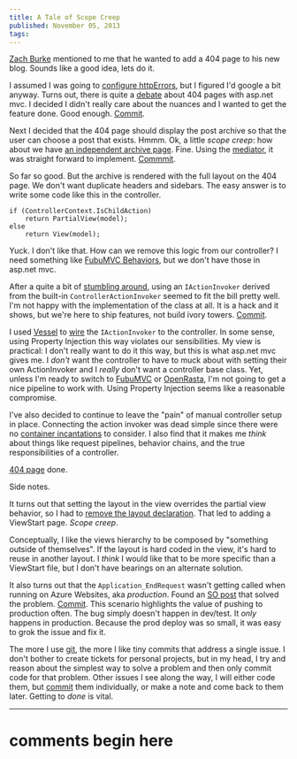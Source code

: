 ```yaml
---
title: A Tale of Scope Creep
published: November 05, 2013
tags: 
---
```


[Zach Burke] mentioned to me that he wanted to add a 404 page to his new blog. Sounds like a good idea, lets do it.

I assumed I was going to [configure httpErrors][httperrors], but I figured I'd google a bit anyway. Turns out, there is quite a [debate][404 debate] about 404 pages with asp.net mvc. I decided I didn't really care about the nuances and I wanted to get the feature done. Good enough. [Commit][404 commit].

Next I decided that the 404 page should display the post archive so that the user can choose a post that exists. Hmmm. Ok, a little _scope creep_: how about we have [an independent archive page][archive]. Fine. Using the [mediator], it was straight forward to implement. [Commmit][archive commit].

So far so good. But the archive is rendered with the full layout on the 404 page. We don't want duplicate headers and sidebars. The easy answer is to write some code like this in the controller.

    if (ControllerContext.IsChildAction)
        return PartialView(model);
    else
        return View(model);

Yuck. I don't like that. How can we remove this logic from our controller? I need something like [FubuMVC Behaviors], but we don't have those in asp.net mvc.

After a quite a bit of [stumbling around], using an `IActionInvoker` derived from the built-in `ControllerActionInvoker` seemed to fit the bill pretty well. I'm not happy with the implementation of the class at all. It is a hack and it shows, but we're here to ship features, not build ivory towers. [Commit][partial commit].

I used [Vessel] to [wire] the `IActionInvoker` to the controller. In some sense, using Property Injection this way violates our sensibilities. My view is practical: I don't really want to do it this way, but this is what asp.net mvc gives me. I _don't_ want the controller to have to muck about with setting their own ActionInvoker and I _really_ don't want a controller base class. Yet, unless I'm ready to switch to [FubuMVC] or [OpenRasta], I'm not going to get a nice pipeline to work with. Using Property Injection seems like a reasonable compromise. 

I've also decided to continue to leave the "pain" of manual controller setup in place. Connecting the action invoker was dead simple since there were no [container incantations] to consider. I also find that it makes me _think_ about things like request pipelines, behavior chains, and the true responsibilities of a controller. 

[404 page] done.

Side notes.

It turns out that setting the layout in the view overrides the partial view behavior, so I had to [remove the layout declaration][remove layout]. That led to adding a ViewStart page. _Scope creep_. 

Conceptually, I like the views hierarchy to be composed by "something outside of themselves". If the layout is hard coded in the view, it's hard to reuse in another layout. I _think_ I would like that to be more specific than a ViewStart file, but I don't have bearings on an alternate solution.

It also turns out that the `Application_EndRequest` wasn't getting called when running on Azure Websites, aka _production_. Found an [SO post] that solved the problem. [Commit][passthrough]. This scenario highlights the value of pushing to production often. The bug simply doesn't happen in dev/test. It _only_ happens in production. Because the prod deploy was so small, it was easy to grok the issue and fix it.

The more I use [git], the more I like tiny commits that address a single issue. I don't bother to create tickets for personal projects, but in my head, I try and reason about the simplest way to solve a problem and then only commit code for that problem. Other issues I see along the way, I will either code them, but [commit][copyright commit] them individually, or make a note and come back to them later. Getting to _done_ is vital.

[Zach Burke]: http://www.throw-up.com/building-openresty
[httperrors]: http://stackoverflow.com/questions/3554844/asp-net-mvc-404-handling-and-iis7-httperrors
[404 debate]: http://stackoverflow.com/a/9026907/214073
[404 commit]: https://github.com/kijanawoodard/Blog/commit/48ed632e7045522e1404f1739dcc2cd982a63697
[archive]: /archive
[mediator]: /introducing-liaison
[archive commit]: https://github.com/kijanawoodard/Blog/commit/ce65020fdb81e06dab3a70365c7588407e695f1e
[FubuMVC Behaviors]: http://lostechies.com/chadmyers/2011/06/23/cool-stuff-in-fubumvc-no-1-behaviors/
[stumbling around]: https://github.com/kijanawoodard/Blog/blob/728c10ec6608cac03644454a7a38b7376bd10d71/src/Blog.Web/Infrastructure/PartialViewActionInvoker.cs#L8
[partial commit]: https://github.com/kijanawoodard/Blog/commit/728c10ec6608cac03644454a7a38b7376bd10d71
[vessel]: /introducing-vessel
[wire]: https://github.com/kijanawoodard/Blog/commit/97dee8e93dd305436e7687892bebbcdfeba0b9de
[FubuMVC]: http://fubuworld.com/fubumvc/
[openrasta]: http://openrasta.org/
[container incantations]: http://docs.structuremap.net/ConstructorAndSetterInjection.htm
[404 page]: /oops
[remove layout]: https://github.com/kijanawoodard/Blog/commit/728c10ec6608cac03644454a7a38b7376bd10d71#diff-8bc27b9c14ab2cf27debd6ecd280be8eL5
[SO post]: http://stackoverflow.com/a/18938991/214073
[passthrough]: https://github.com/kijanawoodard/Blog/commit/c5bcffeef6bc3e10c8fcf635ca5a8bff26d69357
[git]: http://git-scm.com/
[copyright commit]: https://github.com/kijanawoodard/Blog/commit/8f3ae65d841bab2bc6287f41923a269a458adf94

---
# comments begin here

